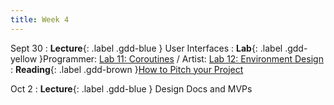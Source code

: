 ```yaml
---
title: Week 4
---
```


Sept 30
: **Lecture**{: .label .gdd-blue }  User Interfaces
: **Lab**{: .label .gdd-yellow }Programmer: [Lab 11: Coroutines] / Artist: [Lab 12: Environment Design]
: **Reading**{: .label .gdd-brown }[How to Pitch your Project]

Oct 2
: **Lecture**{: .label .gdd-blue } Design Docs and MVPs

<!-- [User Interfaces]:  -->

[Design Docs and MVPs]: https://drive.google.com/file/d/1fxQ0rzlHSFVsqxYEvEBSafmvb5o2KdnO/view?usp=sharing

[Lab 11: Coroutines]: ./../pages/labs/lab11/lab11
[Lab 12: Environment Design]: ./../pages/labs/lab12/lab12

[How to Pitch your Project]: https://www.gamedeveloper.com/business/how-to-pitch-your-project-to-publishers 


